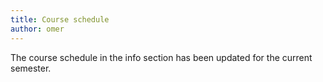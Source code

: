 ```yaml
---
title: Course schedule
author: omer
---
```


The course schedule in the info section has been updated for the current semester.
